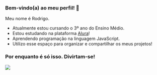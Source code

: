 ### Bem-vindo(a) ao meu perfil! 👋

Meu nome é Rodrigo.

- Atualmente estou cursando o 3º ano do Ensino Médio.
- Estou estudando na plataforma [Alura](https://www.alura.com.br)!
- Aprendendo programação na linguagem JavaScript.
- Utilizo esse espaço para organizar e compartilhar os meus projetos!

 ### Por enquanto é só isso. Divirtam-se!


![](https://media1.tenor.com/m/Ltbtcl44bqEAAAAC/gojo-satoru-gojo.gif)

